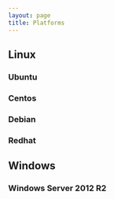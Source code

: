 ```yaml
---
layout: page
title: Platforms
---
```


## Linux

### Ubuntu

### Centos

### Debian

### Redhat

## Windows

### Windows Server 2012 R2
